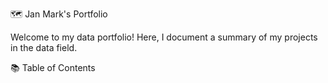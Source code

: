 🗺 Jan Mark's Portfolio

Welcome to my data portfolio! Here, I document a summary of my projects in the data field.

📚 Table of Contents
